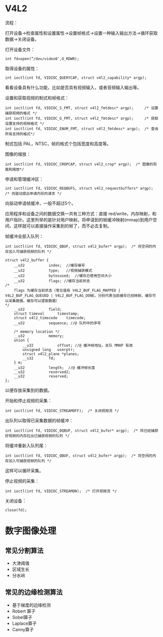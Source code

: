 # V4L2

流程：

打开设备->检查属性和设置属性->设置帧格式->设置一种输入输出方法->循环获取数据->关闭设备。

打开设备文件：

```
int fd=open(”/dev/video0″,O_RDWR);
```

取得设备的属性：

```
int ioctl(int fd, VIDIOC_QUERYCAP, struct v4l2_capability* argp);
```

看看设备具有什么功能，比如是否具有视频输入，或者音频输入输出等。

设置和获取视频的制式和帧格式：

```
int ioctl(int fd, VIDIOC_S_FMT, struct v4l2_fmtdesc* argp);		/* 设置捕获视频的格式 */
int ioctl(int fd, VIDIOC_G_FMT, struct v4l2_fmtdesc* argp);		/* 获取设置支持的视频格式 */
int ioctl(int fd, VIDIOC_ENUM_FMT, struct v4l2_fmtdesc* argp);  /* 查询所有支持的格式*/       
```

制式包括 PAL，NTSC，帧的格式个包括宽度和高度等。

图像的缩放：

```
int ioctl(int fd, VIDIOC_CROPCAP, struct v4l2_crop* argp);  /* 图像的剪裁和缩放*/        
```

申请和管理缓冲区：

````
int ioctl(int fd, VIDIOC_REQBUFS, struct v4l2_requestbuffers* argp);  /* 向驱动提出申请内存的请求 */    
````

向驱动申请帧缓冲，一般不超过5个。

应用程序和设备之间的数据交换一共有三种方式：直接 red/write，内存映射，和用户指针。这里列举的是针对用户映射。将申请到的帧缓冲映射(mmap)到用户空间，这样就可以直接操作采集到的帧了，而不必去复制。

帧缓冲全部入队列：

```
int ioctl(int fd, VIDIOC_QBUF, struct v4l2_bufer* argp);  /* 将空闲的内存加入可捕获视频的队列 */ 

struct v4l2_buffer {
	__u32			index;  //缓存编号
	__u32			type;   //视频捕获模式
	__u32			bytesused;  //缓存已使用空间大小
	__u32			flags; //缓存当前状态
/*
	flags 为缓存当前状态（常见值有 V4L2_BUF_FLAG_MAPPED | V4L2_BUF_FLAG_QUEUED | V4L2_BUF_FLAG_DONE，分别代表当前缓存已经映射、缓存可以采集数据、缓存可以提取数据）
*/
	__u32			field;
	struct timeval		timestamp;
	struct v4l2_timecode	timecode;
	__u32			sequence; //@ 队列中的序号

	/* memory location */
	__u32			memory;
	union {
		__u32           offset; //@ 缓冲帧地址，支队 MMAP 有效
		unsigned long   userptr;
		struct v4l2_plane *planes;
		__s32		fd;
	} m;
	__u32			length;  //@ 缓冲帧长度
	__u32			reserved2;
	__u32			reserved;
};
```

以便存放采集到的数据。

开始和停止视频的采集：

```
int ioctl(int fd, VIDIOC_STREAMOFF);  /* 关闭视频流 */ 
```

出队列以取得已采集数据的帧缓冲：

```
int ioctl(int fd, VIDIOC_DQBUF, struct v4l2_bufer* argp);  /* 将已经捕获好视频的内存拉出已捕获视频的队列 */  
```

将缓冲重新入队列尾：

```
int ioctl(int fd, VIDIOC_QBUF, struct v4l2_bufer* argp);  /* 将空闲的内存加入可捕获视频的队列 */ 
```

这样可以循环采集。

停止视频的采集：

```
int ioctl(int fd, VIDIOC_STREAMON);  /* 打开视频流 */ 
```

关闭设备：

```
close(fd);
```

# 数字图像处理

## 常见分割算法

- 大津阈值
- 区域生长
- 分水岭

## 常见的边缘检测算法

- 基于梯度的边缘检测
- Robert 算子
- Sobel算子
- Laplace算子
- Canny算子